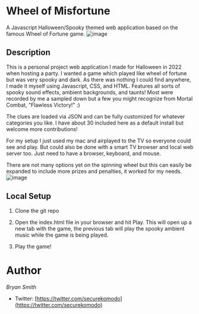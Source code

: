 # Wheel of Misfortune
A Javascript Halloween/Spooky themed web application based on the famous Wheel of Fortune game.
![image](https://user-images.githubusercontent.com/4809643/199495946-2aba4021-e987-42e0-8089-5a65b806c558.png)

## Description
This is a personal project web application I made for Halloween in 2022 when hosting a party. I wanted a game which played like wheel of fortune but was very spooky and dark. As there was nothing I could find anywhere, I made it myself using Javascript, CSS, and HTML. Features all sorts of spooky sound effects, ambient backgrounds, and taunts! Most were recorded by me a sampled down but a few you might recognize from Mortal Combat, "Flawless Victory!" :)

The clues are loaded via JSON and can be fully customized for whatever categories you like. I have about 30 included here as a default install but welcome more contributions!

For my setup I just used my mac and airplayed to the TV so everyone could see and play. But could also be done with a smart TV browser and local web server too. Just need to have a browser, keyboard, and mouse.

There are not many options yet on the spinning wheel but this can easily be expanded to include more prizes and penalties, it worked for my needs.
![image](https://user-images.githubusercontent.com/4809643/199494971-a2970345-3575-4e6d-b89a-9df9e9bcb2eb.png)

## Local Setup

1) Clone the git repo

2) Open the index.html file in your browser and hit Play. This will open up a new tab with the game, the previous tab will play the spooky ambient music while the game is being played.

3) Play the game!

# Author
*Bryan Smith*
* Twitter: [https://twitter.com/securekomodo](https://twitter.com/securekomodo)
